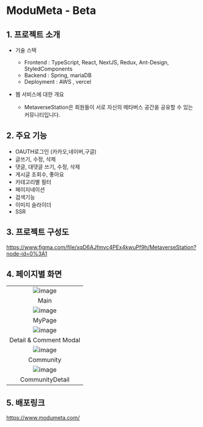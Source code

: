 # ModuMeta - Beta 

## 1. 프로젝트 소개
- 기술 스택 
  - Frontend : TypeScript, React, NextJS, Redux, Ant-Design, StyledComponents
  - Backend : Spring, mariaDB
  - Deployment : AWS , vercel
 
- 웹 서비스에 대한 개요
  - MetaverseStation은 회원들이 서로 자신의 메타버스 공간을 공유할 수 있는 커뮤니티입니다.


## 2. 주요 기능
- OAUTH로그인 (카카오,네이버,구글)
- 글쓰기, 수정, 삭제 
- 댓글, 대댓글 쓰기, 수정, 삭제
- 게시글 조회수, 좋아요
- 카테고리별 필터
- 페이지네이션
- 검색기능
- 이미지 슬라이더
- SSR

## 3. 프로젝트 구성도
https://www.figma.com/file/xqD6AJfmvc4PEx4kwuPf9h/MetaverseStation?node-id=0%3A1

## 4. 페이지별 화면 


| |
:------------------------------------------------------------------------------------------------------------------------------: |
| ![image](https://user-images.githubusercontent.com/86244477/163527641-d5680c33-f7b0-4a7e-aad2-f1dfa6777bc0.png)|
| Main |
| ![image](https://user-images.githubusercontent.com/86244477/163516268-da5eda60-4c6b-4e09-8d4e-2ec99592779e.png)|
| MyPage |
| ![image](https://user-images.githubusercontent.com/86244477/163516315-1fd0a1a7-f878-41eb-934c-fc4b6fb9f9f3.png) |
| Detail & Comment Modal |
|![image](https://user-images.githubusercontent.com/86244477/163516357-17d295db-19eb-4e2e-a84a-1fb7dc704d20.png)|
| Community |
| ![image](https://user-images.githubusercontent.com/86244477/163516398-a95d7465-668d-49d8-9b6d-ecd162ee2abd.png) |
| CommunityDetail |

## 5. 배포링크
https://www.modumeta.com/
